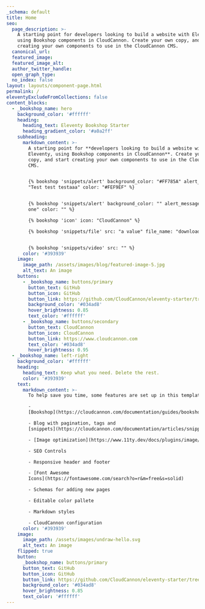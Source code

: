 ```yaml
---
_schema: default
title: Home
seo:
  page_description: >-
    A starting point for developers looking to build a website with Eleventy,
    using Bookshop components in CloudCannon. Create your own copy, and start
    creating your own components to use in the CloudCannon CMS.
  canonical_url:
  featured_image:
  featured_image_alt:
  author_twitter_handle:
  open_graph_type:
  no_index: false
layout: layouts/component-page.html
permalink: /
eleventyExcludeFromCollections: false
content_blocks:
  - _bookshop_name: hero
    background_color: '#ffffff'
    heading:
      heading_text: Eleventy Bookshop Starter
      heading_gradient_color: '#a0a2ff'
    subheading:
      markdown_content: >-
        A starting point for **developers looking to build a website with
        Eleventy, using Bookshop components in CloudCannon**. Create your own
        copy, and start creating your own components to use in the CloudCannon
        CMS.


        {% bookshop 'snippets/alert' background_color: "#FF785A" alert_message:
        "Test test testaaa" color: "#FEF9EF" %}


        {% bookshop 'snippets/alert' background_color: "" alert_message: "A new
        one" color: "" %}

        {% bookshop 'icon' icon: "CloudCannon" %}

        {% bookshop 'snippets/file' src: "a value" file_name: "download name" link_message: "The link to click on" %}


        {% bookshop 'snippets/video' src: "" %}
      color: '#393939'
    image:
      image_path: /assets/images/blog/featured-image-5.jpg
      alt_text: An image
    buttons:
      - _bookshop_name: buttons/primary
        button_text: GitHub
        button_icon: GitHub
        button_link: https://github.com/CloudCannon/eleventy-starter/tree/main
        background_color: '#034ad8'
        hover_brightness: 0.85
        text_color: '#ffffff'
      - _bookshop_name: buttons/secondary
        button_text: CloudCannon
        button_icon: CloudCannon
        button_link: https://www.cloudcannon.com
        text_color: '#034ad8'
        hover_brightness: 0.95
  - _bookshop_name: left-right
    background_color: '#ffffff'
    heading:
      heading_text: Keep what you need. Delete the rest.
      color: '#393939'
    text:
      markdown_content: >-
        To help save you time, some features are set up in this template, like:

        -
        [Bookshop](https://cloudcannon.com/documentation/guides/bookshop-eleventy-guide/)

        - Blog with pagination, tags and
        [snippets](https://cloudcannon.com/documentation/articles/snippets-using-eleventy-shortcodes/)

        - [Image optimization](https://www.11ty.dev/docs/plugins/image/)

        - SEO Controls

        - Responsive header and footer

        - [Font Awesome
        Icons](https://fontawesome.com/search?o=r&m=free&s=solid)

        - Schemas for adding new pages

        - Editable color pallete

        - Markdown styles

        - CloudCannon configuration
      color: '#393939'
    image:
      image_path: /assets/images/undraw-hello.svg
      alt_text: An image
    flipped: true
    button:
      _bookshop_name: buttons/primary
      button_text: GitHub
      button_icon: GitHub
      button_link: https://github.com/CloudCannon/eleventy-starter/tree/main
      background_color: '#034ad8'
      hover_brightness: 0.85
      text_color: '#ffffff'
---
```

